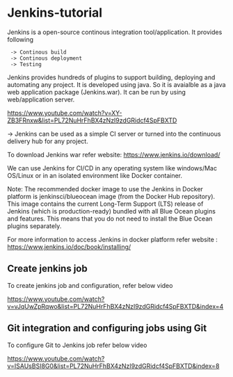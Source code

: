 # Jenkins-tutorial

Jenkins is a open-source continous integration tool/application. It provides following

     -> Continous build
     -> Continous deployment
     -> Testing
 
Jenkins provides hundreds of plugins to support building, deploying and automating any project. It is developed using java. So it is avaialble as a java web application package (Jenkins.war). It can be run by using web/application server.

https://www.youtube.com/watch?v=XY-ZB3FRnxw&list=PL72NuHrFhBX4zNzI9zdGRidcf4SpFBXTD

-> Jenkins can be used as a simple CI server or turned into the continuous delivery hub for any project.

To download Jenkins war refer website:
https://www.jenkins.io/download/

We can use Jenkins for CI/CD in any operating system like windows/Mac OS/Linux or in an isolated environment like Docker container.

Note: The recommended docker image to use the Jenkins in Docker platform is  jenkinsci/blueocean image (from the Docker Hub repository). This image contains the current Long-Term Support (LTS) release of Jenkins (which is production-ready) bundled with all Blue Ocean plugins and features. This means that you do not need to install the Blue Ocean plugins separately.

For more information to access Jenkins in docker platform refer website : https://www.jenkins.io/doc/book/installing/

Create jenkins job
-------------------
To create jenkins job and configuration, refer below video

https://www.youtube.com/watch?v=vJqUwZpRqwo&list=PL72NuHrFhBX4zNzI9zdGRidcf4SpFBXTD&index=4

Git integration and configuring jobs using Git
-----------------------------------------------
To configure Git to Jenkins job refer below video

https://www.youtube.com/watch?v=ISAUsBSI8G0&list=PL72NuHrFhBX4zNzI9zdGRidcf4SpFBXTD&index=8








 
 
